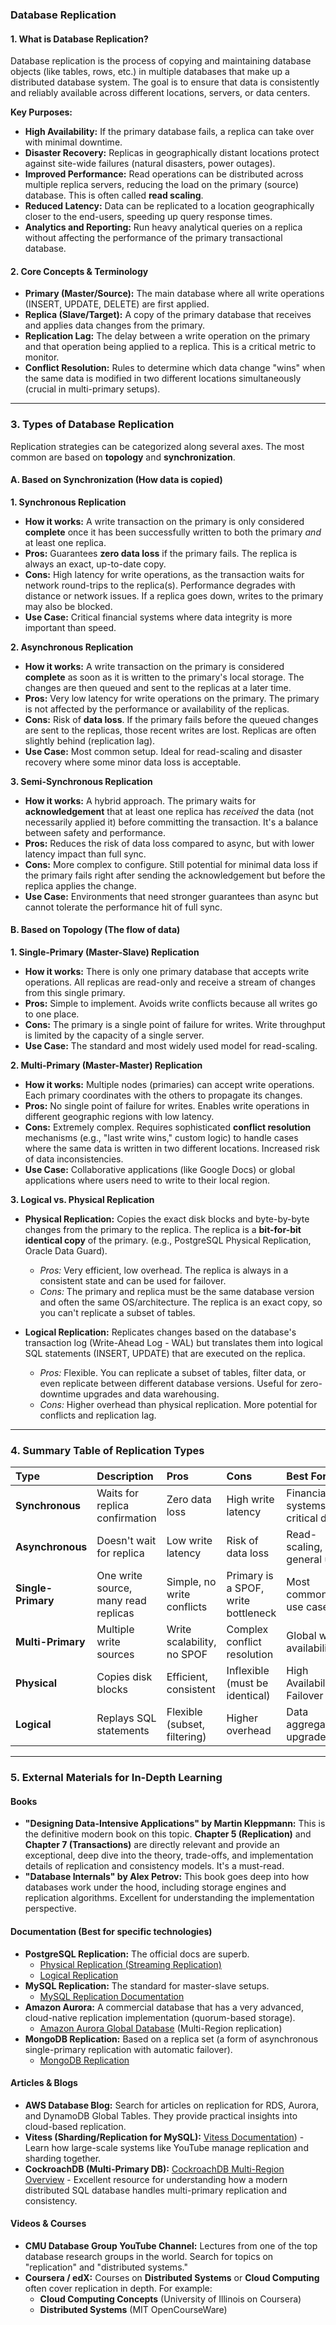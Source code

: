 ### **Database Replication**

#### **1. What is Database Replication?**

Database replication is the process of copying and maintaining database objects (like tables, rows, etc.) in multiple databases that make up a distributed database system. The goal is to ensure that data is consistently and reliably available across different locations, servers, or data centers.

**Key Purposes:**
*   **High Availability:** If the primary database fails, a replica can take over with minimal downtime.
*   **Disaster Recovery:** Replicas in geographically distant locations protect against site-wide failures (natural disasters, power outages).
*   **Improved Performance:** Read operations can be distributed across multiple replica servers, reducing the load on the primary (source) database. This is often called **read scaling**.
*   **Reduced Latency:** Data can be replicated to a location geographically closer to the end-users, speeding up query response times.
*   **Analytics and Reporting:** Run heavy analytical queries on a replica without affecting the performance of the primary transactional database.

#### **2. Core Concepts & Terminology**

*   **Primary (Master/Source):** The main database where all write operations (INSERT, UPDATE, DELETE) are first applied.
*   **Replica (Slave/Target):** A copy of the primary database that receives and applies data changes from the primary.
*   **Replication Lag:** The delay between a write operation on the primary and that operation being applied to a replica. This is a critical metric to monitor.
*   **Conflict Resolution:** Rules to determine which data change "wins" when the same data is modified in two different locations simultaneously (crucial in multi-primary setups).

---

### **3. Types of Database Replication**

Replication strategies can be categorized along several axes. The most common are based on **topology** and **synchronization**.

#### **A. Based on Synchronization (How data is copied)**

**1. Synchronous Replication**
*   **How it works:** A write transaction on the primary is only considered **complete** once it has been successfully written to both the primary *and* at least one replica.
*   **Pros:** Guarantees **zero data loss** if the primary fails. The replica is always an exact, up-to-date copy.
*   **Cons:** High latency for write operations, as the transaction waits for network round-trips to the replica(s). Performance degrades with distance or network issues. If a replica goes down, writes to the primary may also be blocked.
*   **Use Case:** Critical financial systems where data integrity is more important than speed.

**2. Asynchronous Replication**
*   **How it works:** A write transaction on the primary is considered **complete** as soon as it is written to the primary's local storage. The changes are then queued and sent to the replicas at a later time.
*   **Pros:** Very low latency for write operations on the primary. The primary is not affected by the performance or availability of the replicas.
*   **Cons:** Risk of **data loss**. If the primary fails before the queued changes are sent to the replicas, those recent writes are lost. Replicas are often slightly behind (replication lag).
*   **Use Case:** Most common setup. Ideal for read-scaling and disaster recovery where some minor data loss is acceptable.

**3. Semi-Synchronous Replication**
*   **How it works:** A hybrid approach. The primary waits for **acknowledgement** that at least one replica has *received* the data (not necessarily applied it) before committing the transaction. It's a balance between safety and performance.
*   **Pros:** Reduces the risk of data loss compared to async, but with lower latency impact than full sync.
*   **Cons:** More complex to configure. Still potential for minimal data loss if the primary fails right after sending the acknowledgement but before the replica applies the change.
*   **Use Case:** Environments that need stronger guarantees than async but cannot tolerate the performance hit of full sync.

#### **B. Based on Topology (The flow of data)**

**1. Single-Primary (Master-Slave) Replication**
*   **How it works:** There is only one primary database that accepts write operations. All replicas are read-only and receive a stream of changes from this single primary.
*   **Pros:** Simple to implement. Avoids write conflicts because all writes go to one place.
*   **Cons:** The primary is a single point of failure for writes. Write throughput is limited by the capacity of a single server.
*   **Use Case:** The standard and most widely used model for read-scaling.

**2. Multi-Primary (Master-Master) Replication**
*   **How it works:** Multiple nodes (primaries) can accept write operations. Each primary coordinates with the others to propagate its changes.
*   **Pros:** No single point of failure for writes. Enables write operations in different geographic regions with low latency.
*   **Cons:** Extremely complex. Requires sophisticated **conflict resolution** mechanisms (e.g., "last write wins," custom logic) to handle cases where the same data is written in two different locations. Increased risk of data inconsistencies.
*   **Use Case:** Collaborative applications (like Google Docs) or global applications where users need to write to their local region.

**3. Logical vs. Physical Replication**

*   **Physical Replication:** Copies the exact disk blocks and byte-by-byte changes from the primary to the replica. The replica is a **bit-for-bit identical copy** of the primary. (e.g., PostgreSQL Physical Replication, Oracle Data Guard).
    *   *Pros:* Very efficient, low overhead. The replica is always in a consistent state and can be used for failover.
    *   *Cons:* The primary and replica must be the same database version and often the same OS/architecture. The replica is an exact copy, so you can't replicate a subset of tables.

*   **Logical Replication:** Replicates changes based on the database's transaction log (Write-Ahead Log - WAL) but translates them into logical SQL statements (INSERT, UPDATE) that are executed on the replica.
    *   *Pros:* Flexible. You can replicate a subset of tables, filter data, or even replicate between different database versions. Useful for zero-downtime upgrades and data warehousing.
    *   *Cons:* Higher overhead than physical replication. More potential for conflicts and replication lag.

---

### **4. Summary Table of Replication Types**

| Type | Description | Pros | Cons | Best For |
| :--- | :--- | :--- | :--- | :--- |
| **Synchronous** | Waits for replica confirmation | Zero data loss | High write latency | Financial systems, critical data |
| **Asynchronous** | Doesn't wait for replica | Low write latency | Risk of data loss | Read-scaling, general use |
| **Single-Primary** | One write source, many read replicas | Simple, no write conflicts | Primary is a SPOF, write bottleneck | Most common use cases |
| **Multi-Primary** | Multiple write sources | Write scalability, no SPOF | Complex conflict resolution | Global write availability |
| **Physical** | Copies disk blocks | Efficient, consistent | Inflexible (must be identical) | High Availability, Failover |
| **Logical** | Replays SQL statements | Flexible (subset, filtering) | Higher overhead | Data aggregation, upgrades |

---

### **5. External Materials for In-Depth Learning**

#### **Books**
*   **"Designing Data-Intensive Applications" by Martin Kleppmann:** This is the definitive modern book on this topic. **Chapter 5 (Replication)** and **Chapter 7 (Transactions)** are directly relevant and provide an exceptional, deep dive into the theory, trade-offs, and implementation details of replication and consistency models. It's a must-read.
*   **"Database Internals" by Alex Petrov:** This book goes deep into how databases work under the hood, including storage engines and replication algorithms. Excellent for understanding the implementation perspective.

#### **Documentation (Best for specific technologies)**
*   **PostgreSQL Replication:** The official docs are superb.
    *   [Physical Replication (Streaming Replication)](https://www.postgresql.org/docs/current/warm-standby.html#STREAMING-REPLICATION)
    *   [Logical Replication](https://www.postgresql.org/docs/current/logical-replication.html)
*   **MySQL Replication:** The standard for master-slave setups.
    *   [MySQL Replication Documentation](https://dev.mysql.com/doc/refman/8.0/en/replication.html)
*   **Amazon Aurora:** A commercial database that has a very advanced, cloud-native replication implementation (quorum-based storage).
    *   [Amazon Aurora Global Database](https://docs.aws.amazon.com/AmazonRDS/latest/AuroraUserGuide/aurora-global-database.html) (Multi-Region replication)
*   **MongoDB Replication:** Based on a replica set (a form of asynchronous single-primary replication with automatic failover).
    *   [MongoDB Replication](https://www.mongodb.com/docs/manual/replication/)

#### **Articles & Blogs**
*   **AWS Database Blog:** Search for articles on replication for RDS, Aurora, and DynamoDB Global Tables. They provide practical insights into cloud-based replication.
*   **Vitess (Sharding/Replication for MySQL):** [Vitess Documentation](https://vitess.io/docs/)) - Learn how large-scale systems like YouTube manage replication and sharding together.
*   **CockroachDB (Multi-Primary DB):** [CockroachDB Multi-Region Overview](https://www.cockroachlabs.com/docs/stable/multiregion-overview.html) - Excellent resource for understanding how a modern distributed SQL database handles multi-primary replication and consistency.

#### **Videos & Courses**
*   **CMU Database Group YouTube Channel:** Lectures from one of the top database research groups in the world. Search for topics on "replication" and "distributed systems."
*   **Coursera / edX:** Courses on **Distributed Systems** or **Cloud Computing** often cover replication in depth. For example:
    *   **Cloud Computing Concepts** (University of Illinois on Coursera)
    *   **Distributed Systems** (MIT OpenCourseWare)